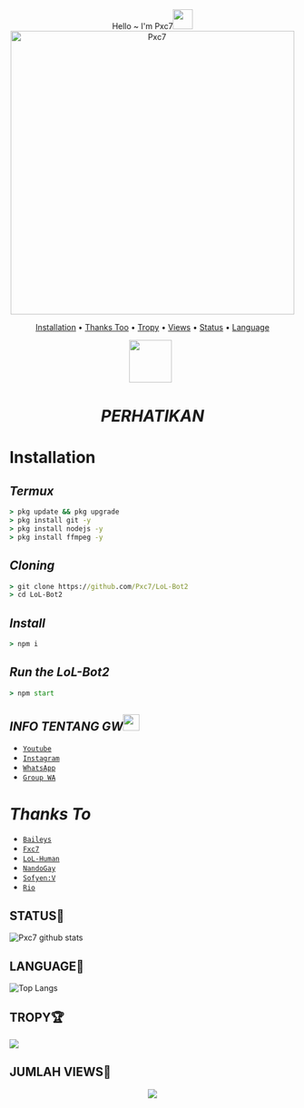 <div align="center">
Hello ~ I'm Pxc7<img src="https://github.com/TheDudeThatCode/TheDudeThatCode/blob/master/Assets/Hi.gif" width="35px">
<img src="https://i.ibb.co/GQcDxdZ/IMG-20210329-WA0485.jpg" alt="Pxc7" width="500" />
<p align="center">
  <a href="https://github.com/Pxc7/LoL-Bot2#installation">Installation</a> •
  <a href="https://github.com/Pxc7/LoL-Bot2#thanks-to">Thanks Too</a> •
  <a href="https://github.com/Pxc7/LoL-Bot2#TROPY">Tropy</a> •
  <a href="https://github.com/Pxc7/LoL-Bot2#JUMLAH-VIEWS">Views</a> •
  <a href="https://github.com/Pxc7/LoL-Bot2#STATUS">Status</a> •
  <a href="https://github.com/Pxc7/LoL-Bot2#LANGUAGE">Language</a> 
</p>

<p align="center">
<a href="https://youtube.com/channel/UC85BV5PuFNdhEF1JIR6mKjw"><img height="75" src="https://i.ibb.co/fxgb1JS/472b4d8d3ab7fcc3be2fc0e8353a5350.png"></a>&nbsp;&nbsp;
</p>

# _**PERHATIKAN**_
</div>

# Installation

##  _Termux_
```cmd
> pkg update && pkg upgrade
> pkg install git -y
> pkg install nodejs -y
> pkg install ffmpeg -y
```

## _Cloning_
```cmd
> git clone https://github.com/Pxc7/LoL-Bot2
> cd LoL-Bot2
```

## _Install_
```cmd
> npm i
```

## _Run the LoL-Bot2_
```cmd
> npm start
```

## _INFO TENTANG GW_<img src="https://github.com/TheDudeThatCode/TheDudeThatCode/blob/master/Assets/powerup.gif" width="29px">

* [`Youtube`](https://youtube.com/channel/UC85BV5PuFNdhEF1JIR6mKjw)
* [`Instagram`](https://instagram.com/dokidokinime)
* [`WhatsApp`](https://wa.me/+62814622392081)
* [`Group WA`](https://chat.whatsapp.com/BAKCaUv3A4bItnouopuIeq)

# *Thanks To*
* [`Baileys`](https://github.com/adiwajshing/Baileys)
* [`Fxc7`](https://github.com/Fxc7)
* [`LoL-Human`](https://github.com/LoL-Human)
* [`NandoGay`](https://github.com/Arnando456)
* [`Sofyen:V`](https://github.com/SofyanAMV09)
* [`Rio`](https://github.com/ItzRio-Bruh)

## STATUS🎌
![Pxc7 github stats](https://github-readme-stats.vercel.app/api?username=Pxc7&layout=compact&theme=radical)

## LANGUAGE📄
![Top Langs](https://github-readme-stats.vercel.app/api/top-langs/?username=Pxc7&count_private=true&show_icons=true&theme=radical)

## TROPY🏆
![](https://github-profile-trophy.vercel.app/?username=Pxc7&row=2&column=3&layout=compact&theme=onedark)

## JUMLAH VIEWS👀
<p align="center">
  <img src="https://komarev.com/ghpvc/?username=Pxc7&label=VIEW&style=flat-square&color=orange" />
</p>
